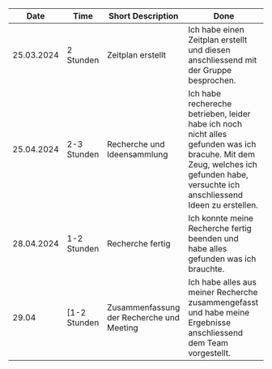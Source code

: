 | Date               | Time            | Short Description | Done               |
|--------------------|-----------------|-------------------|--------------------|
| 25.03.2024    | 2 Stunden | Zeitplan erstellt | Ich habe einen Zeitplan erstellt und diesen anschliessend mit der Gruppe besprochen.  |
| 25.04.2024     | 2-3 Stunden | Recherche und Ideensammlung | Ich habe rechereche betrieben, leider habe ich noch nicht alles gefunden was ich bracuhe. Mit dem Zeug, welches ich gefunden habe, versuchte ich anschliessend Ideen zu erstellen. |
| 28.04.2024   | 1-2 Stunden | Recherche fertig | Ich konnte meine Recherche fertig beenden und habe alles gefunden was ich brauchte.  |
|  29.04  | [1-2 Stunden | Zusammenfassung der Recherche und Meeting | Ich habe alles aus meiner Recherche zusammengefasst und habe meine Ergebnisse anschliessend dem Team vorgestellt. |

